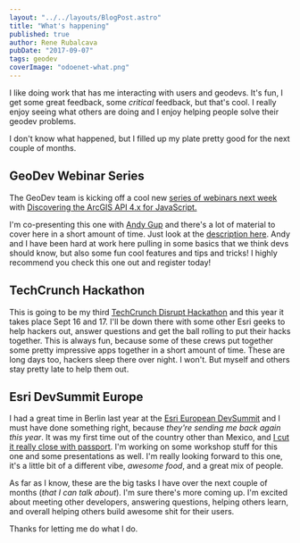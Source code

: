 ```yaml
---
layout: "../../layouts/BlogPost.astro"
title: "What's happening"
published: true
author: Rene Rubalcava
pubDate: "2017-09-07"
tags: geodev
coverImage: "odoenet-what.png"
---
```


I like doing work that has me interacting with users and geodevs. It's fun, I get some great feedback, some _critical_ feedback, but that's cool. I really enjoy seeing what others are doing and I enjoy helping people solve their geodev problems.

I don't know what happened, but I filled up my plate pretty good for the next couple of months.

## GeoDev Webinar Series

The GeoDev team is kicking off a cool new [series of webinars next week](http://go.esri.com/geodev) with [Discovering the ArcGIS API 4.x for JavaScript.](http://go.esri.com/geodev-javascript-api)

I'm co-presenting this one with [Andy Gup](https://twitter.com/agup) and there's a lot of material to cover here in a short amount of time. Just look at the [description here](https://geonet.esri.com/groups/geodev/blog/2017/09/01/never-want-devsummit-to-end-keep-it-rollin-with-the-geodev-webinars). Andy and I have been hard at work here pulling in some basics that we think devs should know, but also some fun cool features and tips and tricks! I highly recommend you check this one out and register today!

## TechCrunch Hackathon

This is going to be my third [TechCrunch Disrupt Hackathon](https://techcrunch.com/event-info/disrupt-sf-2017/disrupt-sf-2017-hackathon/) and this year it takes place Sept 16 and 17. I'll be down there with some other Esri geeks to help hackers out, answer questions and get the ball rolling to put their hacks together. This is always fun, because some of these crews put together some pretty impressive apps together in a short amount of time. These are long days too, hackers sleep there over night. I won't. But myself and others stay pretty late to help them out.

## Esri DevSummit Europe

I had a great time in Berlin last year at the [Esri European DevSummit](http://www.esri.com/events/devsummit-europe) and I must have done something right, because _they're sending me back again this year_. It was my first time out of the country other than Mexico, and [I cut it really close with passport](https://odoe.net/blog/esri-european-devsummit-2016/). I'm working on some workshop stuff for this one and some presentations as well. I'm really looking forward to this one, it's a little bit of a different vibe, _awesome food_, and a great mix of people.

As far as I know, these are the big tasks I have over the next couple of months (_that I can talk about_). I'm sure there's more coming up. I'm excited about meeting other developers, answering questions, helping others learn, and overall helping others build awesome shit for their users.

Thanks for letting me do what I do.
